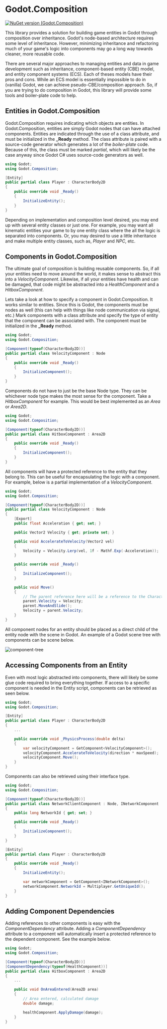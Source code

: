 # Godot.Composition
[![NuGet version (Godot.Composition)](https://img.shields.io/badge/nuget-v1.1-blue?style=flat-square)](https://www.nuget.org/packages/Godot.Composition/1.1.0)

This library provides a solution for building game entities in Godot through composition over inheritance. Godot's node-based architecture requires some level of inheritance. However, minimizing inheritance and refactoring much of your game's logic into components may go a long way towards cleaner, more reusable code.

There are several major approaches to managing entities and data in game development such as inheritance, component-based entity (CBE) model, and entity component systems (ECS). Each of theses models have their pros and cons. While an ECS model is essentially impossible to do in (vanilla) Godot, we can achieve pseudo-CBE/composition approach. So, if you are trying to do composition in Godot, this library will provide some tools and boiler-plate code to help.

## Entities in Godot.Composition
Godot.Composition requires indicating which objects are entities. In Godot.Composition, entities are simply Godot nodes that can have attached components. Entities are indicated through the use of a class attribute, and must be initialized in the **_Ready** method. The class attribute is paired with a source-code generator which generates a lot of the *boiler-plate* code. Because of this, the class must be marked *partial*, which will  likely be the case anyway since Godot C# uses source-code generators as well.

```C#
using Godot;
using Godot.Composition;

[Entity]
public partial class Player : CharacterBody2D
{
    public override void _Ready()
    {
        InitializeEntity();
    }
}
```
Depending on implementation and composition level desired, you may end up with several entity classes or just one. For example, you may want all kinematic entities your game to by one entity class where the all the logic is separated into components. Or, you may desired to use a little inheritance and make multiple entity classes, such as, *Player* and *NPC*, etc.

## Components in Godot.Composition
The ultimate goal of composition is building reusable components. So, if all your entities need to move around the world, it makes sense to abstract this into a *VelocityComponent*. Likewise, if all your entities have health and can be damaged, that code might be abstracted into a *HealthComponent* and a *HitboxComponent*.

Lets take a look at how to specify a component in Godot.Composition. It works similar to entities. Since this is Godot, the components must be nodes as well (this can help with things like node communication via signal, etc.) Mark components with a class attribute and specify the type of entity that the component can be associated with. The component must be initialized in the **_Ready** method.

```C#
using Godot;
using Godot.Composition;

[Component(typeof(CharacterBody2D))]
public partial class VelocityComponent : Node
{
    public override void _Ready()
    {
        InitializeComponent();
    }
}
```

Components do not have to just be the base Node type. They can be whichever node type makes the most sense for the component. Take a *HitboxComponent* for example. This would be best implemented as an *Area* or *Area2D*.

```C#
using Godot;
using Godot.Composition;

[Component(typeof(CharacterBody2D))]
public partial class HitboxComponent : Area2D
{
    public override void _Ready()
    {
        InitializeComponent();
    }
}
```

All components will have a protected reference to the entity that they belong to. This can be useful for encapsulating the logic with a component. For example, below is a partial implementation of a *VelocityComponent*.

```C#
using Godot;
using Godot.Composition;

[Component(typeof(CharacterBody2D))]
public partial class VelocityComponent : Node
{
    [Export]
    public float Acceleration { get; set; }

    public Vector2 Velocity { get; private set; }

    public void AccelerateToVelocity(Vector2 vel)
    {
        Velocity = Velocity.Lerp(vel, 1f - Mathf.Exp(-Acceleration));
    }

    public override void _Ready()
    {
        InitializeComponent();
    }

    public void Move()
    {
        // The parent reference here will be a reference to the CharacterBody2D entity.
        parent.Velocity = Velocity;
        parent.MoveAndSlide();
        Velocity = parent.Velocity;
    }
}
```
All component nodes for an entity should be placed as a direct child of the entity node with the scene in Godot. An example of a Godot scene tree with components can be scene below.

![component-tree](https://github.com/MysteriousMilk/Godot.Composition/assets/6441268/1c0f10e0-9fe3-4439-b385-412ed979a45f)

## Accessing Components from an Entity
Even with most logic abstracted into components, there will likely be some glue code required to bring everything together. If access to a specific component is needed in the Entity script, components can be retrieved as seen below.

```C#
using Godot;
using Godot.Composition;

[Entity]
public partial class Player : CharacterBody2D
{
    ...

    public override void _PhysicsProcess(double delta)
    {
        var velocityComponent = GetComponent<VelocityComponent>();
        velocityComponent.AccelerateToVelocity(direction * maxSpeed);
        velocityComponent.Move();
    }
}
```

Components can also be retrieved using their interface type.

```C#
using Godot;
using Godot.Composition;

[Component(typeof(CharacterBody2D))]
public partial class NetworkClientComponent : Node, INetworkComponent
{
    public long NetworkId { get; set; }

    public override void _Ready()
    {
        InitializeComponent();
    }
}

[Entity]
public partial class Player : CharacterBody2D
{
    public override void _Ready()
    {
        InitializeEntity();

        var networkComponent = GetComponent<INetworkComponent>();
        networkComponent.NetworkId = Multiplayer.GetUniqueId();
    }
}
```

## Adding Component Dependencies
Adding references to other components is easy with the *ComponentDependency* attribute. Adding a *ComponentDependency* attribute to a component will automatically insert a protected reference to the dependent component. See the example below.

```C#
using Godot;
using Godot.Composition;

[Component(typeof(CharacterBody2D))]
[ComponentDependency(typeof(HealthComponent))]
public partial class HitboxComponent : Area2D
{
    ...

    public void OnAreaEntered(Area2D area)
    {
        // Area entered, calculated damage
        double damage;

        healthComponent.ApplyDamage(damage);
    }
}
```
